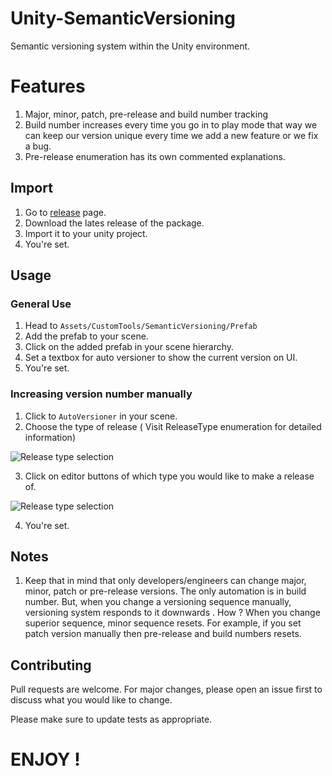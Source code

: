 # Unity-SemanticVersioning
Semantic versioning system within the Unity environment.

# Features
1. Major, minor, patch, pre-release and build number tracking
2. Build number increases every time you go in to play mode that way we can keep our version unique every time we add a new feature or we fix a bug.
3. Pre-release enumeration has its own commented explanations.


## Import

1. Go to [release](https://github.com/ertanturan/Unity-SemanticVersioning/releases) page.
2. Download the lates release of the package.
3. Import it to your unity project.
4. You're set.

## Usage

### General Use
1. Head to `Assets/CustomTools/SemanticVersioning/Prefab`
2. Add the prefab to your scene.
3. Click on the added prefab in your scene hierarchy.
4. Set a textbox for auto versioner to show the current version on UI.
5. You're set.


### Increasing version number manually
1. Click to `AutoVersioner` in your scene.
2. Choose the type of release ( Visit ReleaseType enumeration for detailed information)

![Release type selection](https://i.ibb.co/YTWsYz7/version-Type.png)

3. Click on editor buttons of which type you would like to make a release of.

![Release type selection](https://i.ibb.co/gvZqC2v/buttons.png)

4. You're set.

## Notes 
1. Keep that in mind that only developers/engineers can change major, minor, patch or pre-release versions. The only automation is in build number. But, when you change a versioning sequence manually, versioning system responds to it downwards . How ? When you change superior sequence, minor sequence resets. For example, if you set patch version manually then pre-release and build numbers resets.

## Contributing
Pull requests are welcome. For major changes, please open an issue first to discuss what you would like to change.

Please make sure to update tests as appropriate.

# ENJOY !
